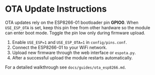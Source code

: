 # OTA Update Instructions

OTA updates rely on the ESP8266-01 bootloader pin **GPIO0**. When `USE_ESP_OTA` is set, keep this pin free from other hardware so the module can enter boot mode. Toggle the pin low only during firmware upload.

1. Enable `USE_ESP=1` and `USE_ESP_OTA=1` in `config/pins.conf`.
2. Connect the ESP8266-01 to your WiFi network.
3. Upload new firmware through the web interface or `espota.py`.
4. After a successful upload the module restarts automatically.

For a detailed walkthrough see `docs/guides/ota_esp8266.md`.

